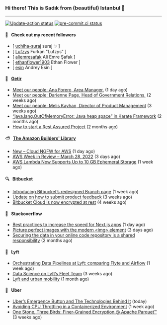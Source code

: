 ### Hi there! This is Sadık from (beautiful) Istanbul 👋

---

[![Update-action status](https://github.com/sadikkuzu/sadikkuzu/actions/workflows/sadikkuzu.yml/badge.svg)](https://github.com/sadikkuzu/sadikkuzu/actions/workflows/sadikkuzu.yml)
[![pre-commit.ci status](https://results.pre-commit.ci/badge/github/sadikkuzu/sadikkuzu/master.svg)](https://results.pre-commit.ci/latest/github/sadikkuzu/sadikkuzu/master)

#### 🔭 &nbsp; Check out my recent followers

- [ [uchiha-suraj](https://github.com/uchiha-suraj) suraj ✨  ]
- [ [Lufzys](https://github.com/Lufzys) Furkan &#34;Lufzys&#34; ]
- [ [aliemresafak](https://github.com/aliemresafak) Ali Emre Şafak ]
- [ [ethanflower1903](https://github.com/ethanflower1903) Ethan Flower ]
- [ [esin](https://github.com/esin) Andrey Esin ]


#### 🚀 &nbsp; [Getir](https://technology.getir.com)

- [Meet our people: Ana Forero, Area Manager.](https://medium.com/getir/meet-our-people-ana-forero-area-manager-755cac4941e?source=rss----5138a1e0a250---4) (1 day ago)
- [Meet our people: Darienne Page, Head of Government Relations.](https://medium.com/getir/meet-our-people-darienne-page-head-of-government-relations-585f4b50b26d?source=rss----5138a1e0a250---4) (2 weeks ago)
- [Meet our people: Melis Kayhan, Director of Product Management](https://medium.com/getir/meet-our-people-melis-kayhan-director-of-product-management-27e8f9913648?source=rss----5138a1e0a250---4) (3 weeks ago)
- [“java.lang.OutOfMemoryError: Java heap space” in Karate Framework](https://medium.com/getir/java-lang-outofmemoryerror-java-heap-space-in-karate-framework-dc5ad83fcd1b?source=rss----5138a1e0a250---4) (2 months ago)
- [How to start a Rest Assured Project](https://medium.com/getir/how-to-start-a-rest-assured-project-d599181ca855?source=rss----5138a1e0a250---4) (2 months ago)


#### ⛅ &nbsp; [The Amazon Builders' Library](https://aws.amazon.com/builders-library/)

- [New – Cloud NGFW for AWS](https://aws.amazon.com/blogs/aws/new-cloud-ngfw-for-aws/) (1 day ago)
- [AWS Week in Review – March 28, 2022](https://aws.amazon.com/blogs/aws/aws-week-in-review-march-28-2022/) (3 days ago)
- [AWS Lambda Now Supports Up to 10 GB Ephemeral Storage](https://aws.amazon.com/blogs/aws/aws-lambda-now-supports-up-to-10-gb-ephemeral-storage/) (1 week ago)


#### 🔍 &nbsp; Bitbucket

- [Introducing Bitbucket’s redesigned Branch page](https://bitbucket.org/blog/introducing-bitbuckets-redesigned-branch-page) (1 week ago)
- [Update on how to submit product feedback](https://bitbucket.org/blog/update-on-how-to-submit-product-feedback) (3 weeks ago)
- [Bitbucket Cloud is now encrypted at rest](https://bitbucket.org/blog/bitbucket-cloud-is-encrypted-at-rest) (4 weeks ago)


#### 📰 &nbsp; Stackoverflow

- [Best practices to increase the speed for Next.js apps](https://stackoverflow.blog/2022/03/30/best-practices-to-increase-the-speed-for-next-js-apps/) (1 day ago)
- [Picture perfect images with the modern &lt;img&gt; element](https://stackoverflow.blog/2022/03/28/picture-perfect-images-with-the-modern-element/) (3 days ago)
- [Securing the data in your online code repository is a shared responsibility](https://stackoverflow.blog/2022/01/24/securing-the-data-in-your-online-code-repository-is-a-shared-responsibility/) (2 months ago)

#### 🚕 &nbsp; Lyft

- [Orchestrating Data Pipelines at Lyft: comparing Flyte and Airflow](https://eng.lyft.com/orchestrating-data-pipelines-at-lyft-comparing-flyte-and-airflow-72c40d143aad?source=rss----25cd379abb8---4) (1 week ago)
- [Data Science on Lyft’s Fleet Team](https://eng.lyft.com/data-science-on-lyfts-fleet-team-141c594f656b?source=rss----25cd379abb8---4) (3 weeks ago)
- [Lyft and urban mobility](https://eng.lyft.com/lyft-and-urban-mobility-acf7a7571031?source=rss----25cd379abb8---4) (1 month ago)

#### 🚕 &nbsp; Uber

- [Uber’s Emergency Button and The Technologies Behind It](https://eng.uber.com/ubers-emergency-button-and-the-technologies-behind-it/) (today)
- [Avoiding CPU Throttling in a Containerized Environment](https://eng.uber.com/avoiding-cpu-throttling-in-a-containerized-environment/) (1 week ago)
- [One Stone, Three Birds:  Finer-Grained Encryption @ Apache Parquet™](https://eng.uber.com/one-stone-three-birds-finer-grained-encryption-apache-parquet/) (3 weeks ago)
